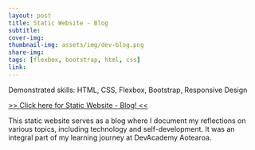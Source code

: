 ```yaml
---
layout: post
title: Static Website - Blog
subtitle:
cover-img:
thumbnail-img: assets/img/dev-blog.png
share-img:
tags: [flexbox, bootstrap, html, css]
link:
---
```


Demonstrated skills: HTML, CSS, Flexbox, Bootstrap, Responsive Design

<a href="https://baradev.github.io/" target="_blank">>> Click here for Static Website - Blog! <<</a>

This static website serves as a blog where I document my reflections on various topics, including technology and self-development. It was an integral part of my learning journey at DevAcademy Aotearoa.
